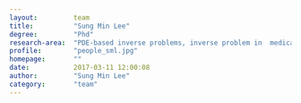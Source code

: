 ```yaml
---
layout:         team
title:          "Sung Min Lee"
degree:         "Phd"
research-area:  "PDE-based inverse problems, inverse problem in  medical imaging,  electrical impedance tomography, applied mathematics"
profile:        "people_sml.jpg"
homepage:       ""
date:           2017-03-11 12:00:08
author:         "Sung Min Lee"
category:       "team"
---
```


